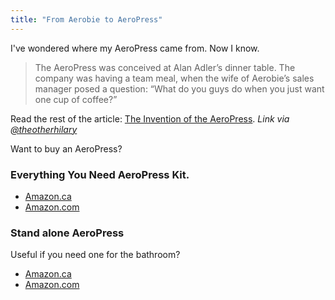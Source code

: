 ```yaml
---
title: "From Aerobie to AeroPress"
---
```

<p>I've wondered where my AeroPress came from. Now I know.</p>
<blockquote><p>
  The AeroPress was conceived at Alan Adler’s dinner table. The company was having a team meal, when the wife of Aerobie’s sales manager posed a question: “What do you guys do when you just want one cup of coffee?”
</p></blockquote>
<p>Read the rest of the article: <a href="https://priceonomics.com/the-invention-of-the-aeropress/">The Invention of the AeroPress</a>. <em>Link via <a href="https://twitter.com/theotherHilary/status/441598322164637696">@theotherhilary</a></em></p>
<p>Want to buy an AeroPress?</p>
<h3>Everything You Need AeroPress Kit.</h3>
<ul>
<li><a href="https://www.amazon.ca/gp/product/B000GXZ2GS/ref=as_li_ss_tl?ie=UTF8&camp=15121&creative=390961&creativeASIN=B000GXZ2GS&linkCode=as2&tag=farawsoclos0a-20">Amazon.ca</a></li>
<li><a href="https://www.amazon.com/gp/product/B0047BIWSK/ref=as_li_ss_tl?ie=UTF8&camp=1789&creative=390957&creativeASIN=B0047BIWSK&linkCode=as2&tag=farawsoclose-20" target="_blank">Amazon.com</a></li>
</ul>
<h3>Stand alone AeroPress</h3>
<p>Useful if you need one for the bathroom?</p>
<ul>
<li><a href="https://www.amazon.ca/gp/product/B0047BIWSK/ref=as_li_ss_tl?ie=UTF8&camp=15121&creative=390961&creativeASIN=B0047BIWSK&linkCode=as2&tag=farawsoclos0a-20" target="_blank">Amazon.ca</a></li>
<li><a href="https://www.amazon.com/gp/product/B0047BIWSK/ref=as_li_ss_tl?ie=UTF8&camp=1789&creative=390957&creativeASIN=B0047BIWSK&linkCode=as2&tag=farawsoclose-20" target="_blank">Amazon.com</a></li>
</ul>
